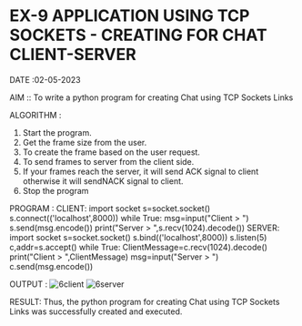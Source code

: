 # EX-9 APPLICATION USING TCP SOCKETS - CREATING FOR CHAT CLIENT-SERVER

DATE :02-05-2023

AIM ::
To write a python program for creating Chat using TCP Sockets Links


ALGORITHM :
1. Start the program.
2. Get the frame size from the user.
3. To create the frame based on the user request.
4. To send frames to server from the client side.
5. If your frames reach the server, it will send ACK signal to client otherwise it
will sendNACK signal to client.
6. Stop the program

PROGRAM :
CLIENT:
import socket
s=socket.socket()
s.connect(('localhost',8000))
while True:
 msg=input("Client > ")
 s.send(msg.encode())
 print("Server > ",s.recv(1024).decode())
SERVER:
import socket
s=socket.socket()
s.bind(('localhost',8000))
s.listen(5)
c,addr=s.accept()
while True:
 ClientMessage=c.recv(1024).decode()
 print("Client > ",ClientMessage)
 msg=input("Server > ")
 c.send(msg.encode())


OUTPUT :
![6client](https://github.com/lokesh-khanna/EX-9/assets/119606216/a8693c1c-58fa-480d-b239-f136fe034bf9)
![6server](https://github.com/lokesh-khanna/EX-9/assets/119606216/6f06271d-5f97-486c-bb74-579b6c72feda)

RESULT:
Thus, the python program for creating Chat using TCP Sockets Links was successfully 
created and executed.
